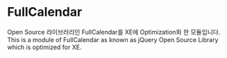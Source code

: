FullCalendar
============

Open Source 라이브러리인 FullCalendar를 XE에 Optimization화 한 모듈입니다. This is a module of FullCalendar as known as jQuery Open Source Library which is optimized for XE.
